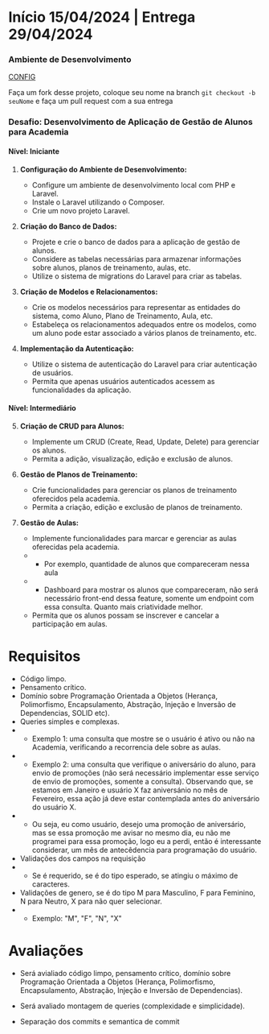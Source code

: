 # Início 15/04/2024 | Entrega 29/04/2024

### Ambiente de Desenvolvimento
[CONFIG](./CONFIG.md)

Faça um fork desse projeto, coloque seu nome na branch `git checkout -b seuNome` e faça um pull request com a sua entrega

### Desafio: Desenvolvimento de Aplicação de Gestão de Alunos para Academia

#### Nível: Iniciante

1.  **Configuração do Ambiente de Desenvolvimento:**

    -   Configure um ambiente de desenvolvimento local com PHP e Laravel.
    -   Instale o Laravel utilizando o Composer.
    -   Crie um novo projeto Laravel.
2.  **Criação do Banco de Dados:**

    -   Projete e crie o banco de dados para a aplicação de gestão de alunos.
    -   Considere as tabelas necessárias para armazenar informações sobre alunos, planos de treinamento, aulas, etc.
    -   Utilize o sistema de migrations do Laravel para criar as tabelas.
3.  **Criação de Modelos e Relacionamentos:**

    -   Crie os modelos necessários para representar as entidades do sistema, como Aluno, Plano de Treinamento, Aula, etc.
    -   Estabeleça os relacionamentos adequados entre os modelos, como um aluno pode estar associado a vários planos de treinamento, etc.
4.  **Implementação da Autenticação:**

    -   Utilize o sistema de autenticação do Laravel para criar autenticação de usuários.
    -   Permita que apenas usuários autenticados acessem as funcionalidades da aplicação.

#### Nível: Intermediário

5.  **Criação de CRUD para Alunos:**

    -   Implemente um CRUD (Create, Read, Update, Delete) para gerenciar os alunos.
    -   Permita a adição, visualização, edição e exclusão de alunos.
6.  **Gestão de Planos de Treinamento:**

    -   Crie funcionalidades para gerenciar os planos de treinamento oferecidos pela academia.
    -   Permita a criação, edição e exclusão de planos de treinamento.
7.  **Gestão de Aulas:**

    -   Implemente funcionalidades para marcar e gerenciar as aulas oferecidas pela academia.
    * * Por exemplo, quantidade de alunos que compareceram nessa aula
    * * Dashboard para mostrar os alunos que compareceram, não será necessário front-end dessa feature, somente um endpoint com essa consulta. Quanto mais criatividade melhor.
    -   Permita que os alunos possam se inscrever e cancelar a participação em aulas.

# Requisitos
* Código limpo.
* Pensamento crítico.
* Domínio sobre Programação Orientada a Objetos (Herança, Polimorfismo, Encapsulamento, Abstração, Injeção e Inversão de Dependencias, SOLID etc).
* Queries simples e complexas.
* * Exemplo 1: uma consulta que mostre se o usuário é ativo ou não na Academia, verificando a recorrencia dele sobre as aulas.
* * Exemplo 2: uma consulta que verifique o aniversário do aluno, para envio de promoções (não será necessário implementar esse serviço de envio de promoções, somente a consulta). Observando que, se estamos em Janeiro e usuário X faz aniversánio no mês de Fevereiro, essa ação já deve estar contemplada antes do aniversário do usuário X.
* * Ou seja, eu como usuário, desejo uma promoção de aniversário, mas se essa promoção me avisar no mesmo dia, eu não me programei para essa promoção, logo eu a perdi, então é interessante considerar, um mês de antecêdencia para programação do usuário.
* Validações dos campos na requisição
* * Se é requerido, se é do tipo esperado, se atingiu o máximo de caracteres.
* Validações de genero, se é do tipo M para Masculino, F para Feminino, N para Neutro, X para não quer selecionar.
* * Exemplo: "M", "F", "N", "X"

# Avaliações
* Será avialiado código limpo, pensamento crítico, domínio sobre Programação Orientada a Objetos (Herança, Polimorfismo, Encapsulamento, Abstração, Injeção e Inversão de Dependencias).

* Será avaliado montagem de queries (complexidade e simplicidade).

* Separação dos commits e semantica de commit